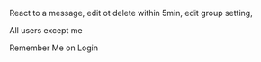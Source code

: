 React to a message,
edit ot delete within 5min,
edit group setting,
<!-- group admin feature, -->

All users except me

Remember Me on Login


